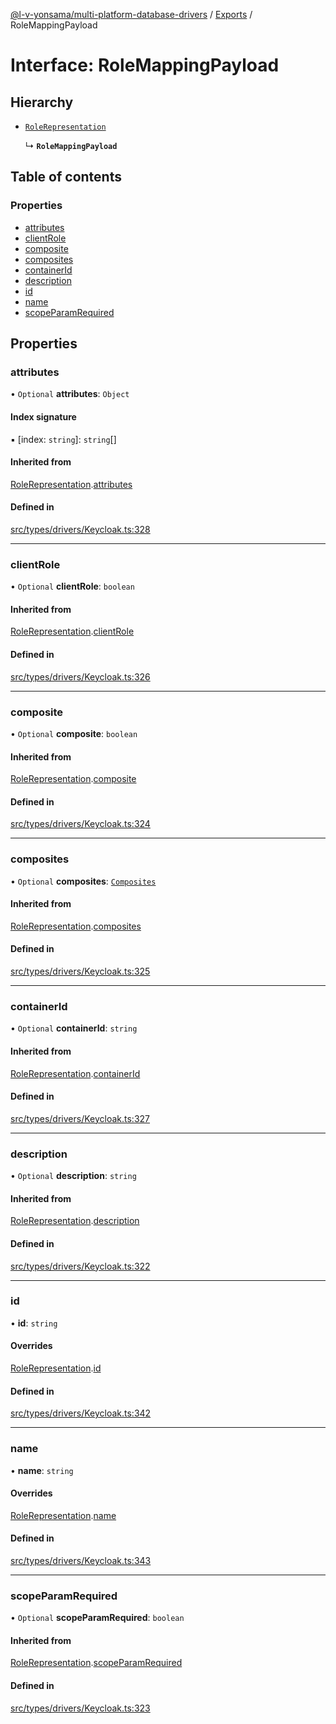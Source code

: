 [@l-v-yonsama/multi-platform-database-drivers](../README.md) / [Exports](../modules.md) / RoleMappingPayload

# Interface: RoleMappingPayload

## Hierarchy

- [`RoleRepresentation`](RoleRepresentation.md)

  ↳ **`RoleMappingPayload`**

## Table of contents

### Properties

- [attributes](RoleMappingPayload.md#attributes)
- [clientRole](RoleMappingPayload.md#clientrole)
- [composite](RoleMappingPayload.md#composite)
- [composites](RoleMappingPayload.md#composites)
- [containerId](RoleMappingPayload.md#containerid)
- [description](RoleMappingPayload.md#description)
- [id](RoleMappingPayload.md#id)
- [name](RoleMappingPayload.md#name)
- [scopeParamRequired](RoleMappingPayload.md#scopeparamrequired)

## Properties

### attributes

• `Optional` **attributes**: `Object`

#### Index signature

▪ [index: `string`]: `string`[]

#### Inherited from

[RoleRepresentation](RoleRepresentation.md).[attributes](RoleRepresentation.md#attributes)

#### Defined in

[src/types/drivers/Keycloak.ts:328](https://github.com/l-v-yonsama/db-drivers/blob/dea2517/src/types/drivers/Keycloak.ts#L328)

___

### clientRole

• `Optional` **clientRole**: `boolean`

#### Inherited from

[RoleRepresentation](RoleRepresentation.md).[clientRole](RoleRepresentation.md#clientrole)

#### Defined in

[src/types/drivers/Keycloak.ts:326](https://github.com/l-v-yonsama/db-drivers/blob/dea2517/src/types/drivers/Keycloak.ts#L326)

___

### composite

• `Optional` **composite**: `boolean`

#### Inherited from

[RoleRepresentation](RoleRepresentation.md).[composite](RoleRepresentation.md#composite)

#### Defined in

[src/types/drivers/Keycloak.ts:324](https://github.com/l-v-yonsama/db-drivers/blob/dea2517/src/types/drivers/Keycloak.ts#L324)

___

### composites

• `Optional` **composites**: [`Composites`](Composites.md)

#### Inherited from

[RoleRepresentation](RoleRepresentation.md).[composites](RoleRepresentation.md#composites)

#### Defined in

[src/types/drivers/Keycloak.ts:325](https://github.com/l-v-yonsama/db-drivers/blob/dea2517/src/types/drivers/Keycloak.ts#L325)

___

### containerId

• `Optional` **containerId**: `string`

#### Inherited from

[RoleRepresentation](RoleRepresentation.md).[containerId](RoleRepresentation.md#containerid)

#### Defined in

[src/types/drivers/Keycloak.ts:327](https://github.com/l-v-yonsama/db-drivers/blob/dea2517/src/types/drivers/Keycloak.ts#L327)

___

### description

• `Optional` **description**: `string`

#### Inherited from

[RoleRepresentation](RoleRepresentation.md).[description](RoleRepresentation.md#description)

#### Defined in

[src/types/drivers/Keycloak.ts:322](https://github.com/l-v-yonsama/db-drivers/blob/dea2517/src/types/drivers/Keycloak.ts#L322)

___

### id

• **id**: `string`

#### Overrides

[RoleRepresentation](RoleRepresentation.md).[id](RoleRepresentation.md#id)

#### Defined in

[src/types/drivers/Keycloak.ts:342](https://github.com/l-v-yonsama/db-drivers/blob/dea2517/src/types/drivers/Keycloak.ts#L342)

___

### name

• **name**: `string`

#### Overrides

[RoleRepresentation](RoleRepresentation.md).[name](RoleRepresentation.md#name)

#### Defined in

[src/types/drivers/Keycloak.ts:343](https://github.com/l-v-yonsama/db-drivers/blob/dea2517/src/types/drivers/Keycloak.ts#L343)

___

### scopeParamRequired

• `Optional` **scopeParamRequired**: `boolean`

#### Inherited from

[RoleRepresentation](RoleRepresentation.md).[scopeParamRequired](RoleRepresentation.md#scopeparamrequired)

#### Defined in

[src/types/drivers/Keycloak.ts:323](https://github.com/l-v-yonsama/db-drivers/blob/dea2517/src/types/drivers/Keycloak.ts#L323)
